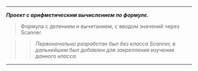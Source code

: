 ***

___Проект с арифметическим вычислением по формуле.___

>Формула с делением и вычитанием, с вводом значений через Scanner.

>>_Первоначально разработан был без класса Scanner, в дальнейшем был добавлен для закрепления изучения данного класса._

***

